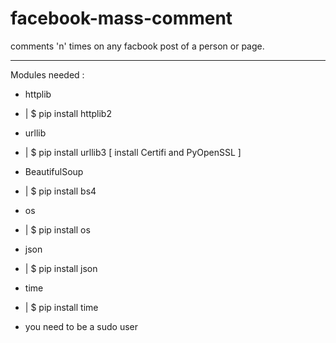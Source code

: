 # facebook-mass-comment

comments 'n' times on any facbook post of a person or page.

-----

Modules needed :

- httplib         
- | $ pip install httplib2

- urllib          
- | $ pip install urllib3 [ install Certifi and PyOpenSSL ]

- BeautifulSoup   
- | $ pip install bs4

- os              
- | $ pip install os

- json            
- | $ pip install json

- time            
- | $ pip install time

* you need to be a sudo user

